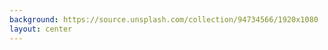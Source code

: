 ```yaml
---
background: https://source.unsplash.com/collection/94734566/1920x1080
layout: center
---
```


## <Toc />
